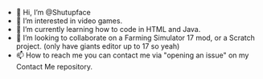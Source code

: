 - 👋 Hi, I’m @Shutupface
- 👀 I’m interested in video games.
- 🌱 I’m currently learning how to code in HTML and Java.
- 💞️ I’m looking to collaborate on a Farming Simulator 17 mod, or a Scratch project. (only have giants editor up to 17 so yeah)
- 📫 How to reach me you can contact me via "opening an issue" on my Contact Me repository.

<!---
Shutupface/Shutupface is a ✨ special ✨ repository because its `README.md` (this file) appears on your GitHub profile.
You can click the Preview link to take a look at your changes.
--->
